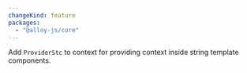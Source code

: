 ```yaml
---
changeKind: feature
packages:
  - "@alloy-js/core"
---
```


Add `ProviderStc` to context for providing context inside string template components.